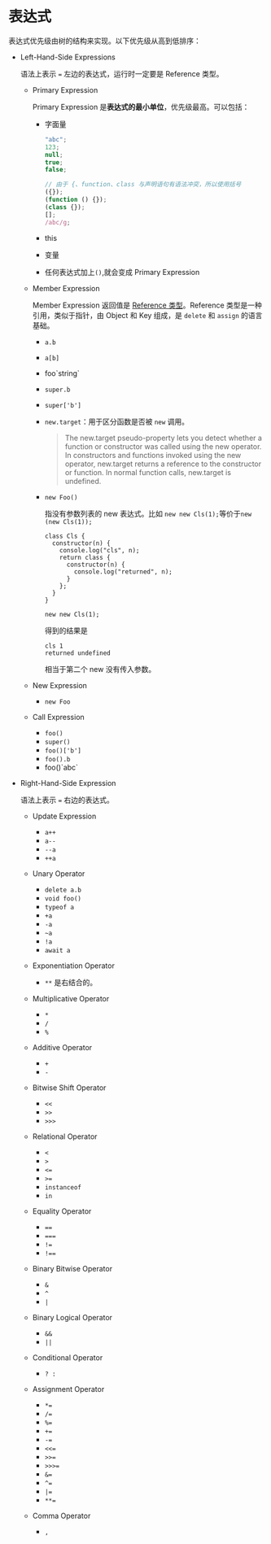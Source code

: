 # 表达式

表达式优先级由树的结构来实现。以下优先级从高到低排序：

- Left-Hand-Side Expressions

  语法上表示 `=` 左边的表达式，运行时一定要是 Reference 类型。

  - Primary Expression

    Primary Expression 是**表达式的最小单位**，优先级最高。可以包括：

    - 字面量

      ```javascript
      "abc";
      123;
      null;
      true;
      false;

      // 由于 {、function、class 与声明语句有语法冲突，所以使用括号
      ({});
      (function () {});
      (class {});
      [];
      /abc/g;
      ```

    - this
    - 变量
    - 任何表达式加上`()`,就会变成 Primary Expression

  - Member Expression

    Member Expression 返回值是 [Reference 类型](http://www.ecma-international.org/ecma-262/10.0/#sec-reference-specification-type)。Reference 类型是一种引用，类似于指针，由 Object 和 Key 组成，是 `delete` 和 `assign` 的语言基础。

    - `a.b`
    - `a[b]`
    - foo\`string`
    - `super.b`
    - `super['b']`
    - `new.target`：用于区分函数是否被 `new` 调用。

      > The new.target pseudo-property lets you detect whether a function or constructor was called using the new operator. In constructors and functions invoked using the new operator, new.target returns a reference to the constructor or function. In normal function calls, new.target is undefined.

    - `new Foo()`

      指没有参数列表的 new 表达式。比如 `new new Cls(1);`等价于`new (new Cls(1));`

      ```text
      class Cls {
        constructor(n) {
          console.log("cls", n);
          return class {
            constructor(n) {
              console.log("returned", n);
            }
          };
        }
      }

      new new Cls(1);
      ```

      得到的结果是

      ```text
      cls 1
      returned undefined
      ```

      相当于第二个 new 没有传入参数。

  - New Expression

    - `new Foo`

  - Call Expression

    - `foo()`
    - `super()`
    - `foo()['b']`
    - `foo().b`
    - foo()\`abc`

- Right-Hand-Side Expression

  语法上表示 `=` 右边的表达式。

  - Update Expression

    - `a++`
    - `a--`
    - `--a`
    - `++a`

  - Unary Operator

    - `delete a.b`
    - `void foo()`
    - `typeof a`
    - `+a`
    - `-a`
    - `~a`
    - `!a`
    - `await a`

  - Exponentiation Operator

    - `**` 是右结合的。

  - Multiplicative Operator

    - `*`
    - `/`
    - `%`

  - Additive Operator

    - `+`
    - `-`

  - Bitwise Shift Operator

    - `<<`
    - `>>`
    - `>>>`

  - Relational Operator

    - `<`
    - `>`
    - `<=`
    - `>=`
    - `instanceof`
    - `in`

  - Equality Operator

    - `==`
    - `===`
    - `!=`
    - `!==`

  - Binary Bitwise Operator

    - `&`
    - `^`
    - `|`

  - Binary Logical Operator

    - `&&`
    - `||`

  - Conditional Operator

    - `? :`

  - Assignment Operator

    - `*=`
    - `/=`
    - `%=`
    - `+=`
    - `-=`
    - `<<=`
    - `>>=`
    - `>>>=`
    - `&=`
    - `^=`
    - `|=`
    - `**=`

  - Comma Operator

    - `,`
